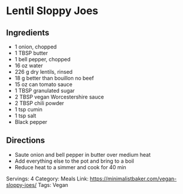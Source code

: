 # Lentil Sloppy Joes
## Ingredients
- 1 onion, chopped
- 1 TBSP butter
- 1 bell pepper, chopped
- 16 oz water
- 226 g dry lentils, rinsed
- 18 g better than bouillon no beef
- 15 oz can tomato sauce
- 1 TBSP granulated sugar
- 2 TBSP vegan Worcestershire sauce
- 2 TBSP chili powder
- 1 tsp cumin
- 1 tsp salt
- Black pepper
## Directions
- Saute onion and bell pepper in butter over medium heat
- Add everything else to the pot and bring to a boil
- Reduce heat to a simmer and cook for 40 min

Servings: 4
Category: Meals
Link: https://minimalistbaker.com/vegan-sloppy-joes/
Tags: Vegan

